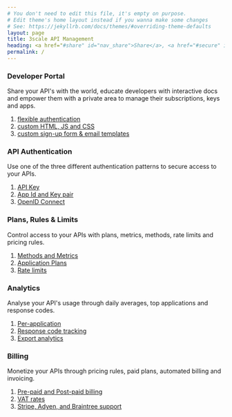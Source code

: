 ```yaml
---
# You don't need to edit this file, it's empty on purpose.
# Edit theme's home layout instead if you wanna make some changes
# See: https://jekyllrb.com/docs/themes/#overriding-theme-defaults
layout: page
title: 3scale API Management
heading: <a href="#share" id="nav_share">Share</a>, <a href="#secure" id="nav_secure">secure</a>, <a href="#control" id="nav_control">control</a>, <a href="#analyze" id="nav_analyze">analyze</a>, and <a href="#monetize" id="nav_monetize">monetize</a> your APIs<span class="active">.</span>
permalink: /
---
```


<article id="share" class="chapter focus">  
  <section class="summary">
    <h1>
      <i class="fas fa-sitemap"></i>
      Developer Portal
    </h1>
    <p><span class="conditional-highlight">Share</span> your API's with the world, educate developers with interactive docs and empower them with a private area to manage their subscriptions, keys and apps.</p>
  </section>
  <section class="functional focus">
    <ol class="feature-chain">
      <li class="feature" id=""><a href="{{ site.3scale_docs_url }}{{ site.3scale_product_version }}/html/developer_portal/authentication">flexible authentication</a></li>
      <li class="feature" id=""><a href="{{ site.3scale_docs_url }}{{ site.3scale_product_version }}/html/developer_portal/change-built-in-pages">custom HTML, JS and CSS</a></li>
      <li class="feature" id=""><a href="{{ site.3scale_docs_url }}{{ site.3scale_product_version }}/html/developer_portal/custom-signup-fields">custom sign-up form & email templates</a></li>
    </ol>
  </section>
</article>

<article id="secure" class="chapter focus">  
  <section class="summary">
    <h1>
      <i class="fas fa-fingerprint"></i>
      API Authentication
    </h1>
    <p>Use one of the three different authentication patterns to <span class="conditional-highlight">secure</span> access to your APIs.</p>
  </section>
  <section class="functional">
    <ol class="feature-chain">
      <li class="feature" id=""><a href="{{ site.3scale_docs_url }}{{ site.3scale_product_version }}/html/api_authentication/authentication-patterns#api_key">API Key</a></li>
      <li class="feature" id=""><a href="{{ site.3scale_docs_url }}{{ site.3scale_product_version }}/html/api_authentication/authentication-patterns#app_id_and_app_key_pair">App Id and Key pair</a></li>
      <li class="feature" id=""><a href="{{ site.3scale_docs_url }}{{ site.3scale_product_version }}/html/api_authentication/authentication-patterns#openid_connect">OpenID Connect</a></li>
    </ol>
  </section>
</article>

<article id="control" class="chapter focus">  
  <section class="summary">
    <h1>
      <i class="fas fa-clipboard-list"></i>
      Plans, Rules & Limits
    </h1>
    <p><span class="conditional-highlight">Control</span> access to your APIs with plans, metrics, methods, rate limits and pricing rules.</p>
  </section>
  <section class="functional">
    <ol class="feature-chain">
      <li class="feature" id=""><a href="{{ site.3scale_docs_url }}{{ site.3scale_product_version }}/html/access_control/api-definition-methods-metrics">Methods and Metrics</a></li>
      <li class="feature" id=""><a href="{{ site.3scale_docs_url }}{{ site.3scale_product_version }}/html/access_control/api-definition-methods-metrics#application-plans">Application Plans</a></li>
      <li class="feature" id=""><a href="{{ site.3scale_docs_url }}{{ site.3scale_product_version }}/html/access_control/api-definition-methods-metrics#rate-limits">Rate limits</a></li>
    </ol>
  </section>
</article>

<article id="analyze" class="chapter focus">  
  <section class="summary">
    <h1>
      <i class="fas fa-user-circle"></i>
      Analytics
    </h1>
    <p><span class="conditional-highlight">Analyse</span> your API's usage through daily averages, top applications and response codes.</p>
  </section>
  <section class="functional">
    <ol class="feature-chain">
      <li class="feature" id=""><a href="{{ site.3scale_docs_url }}{{ site.3scale_product_version }}/html/analytics/out-of-the-box-analytics">Per-application</a></li>
      <li class="feature" id=""><a href="{{ site.3scale_docs_url }}{{ site.3scale_product_version }}/html/analytics/response-codes-tracking">Response code tracking</a></li>
      <li class="feature" id=""><a href="{{ site.3scale_docs_url }}{{ site.3scale_product_version }}/html/analytics/exporting-analytics">Export analytics</a></li>
    </ol>
  </section>
</article>

<article id="monetize" class="chapter focus">  
  <section class="summary">
    <h1>
      <i class="fas fa-credit-card"></i>
      Billing
    </h1>
    <p><span class="conditional-highlight">Monetize</span> your APIs through pricing rules, paid plans, automated billing and invoicing.</p>
  </section>
  <section class="functional">
    <ol class="feature-chain">  
      <li class="feature" id=""><a href="{{ site.3scale_docs_url }}{{ site.3scale_product_version }}/html/billing/index#configure-billing">Pre-paid and Post-paid billing</a></li>
      <li class="feature" id=""><a href="{{ site.3scale_docs_url }}{{ site.3scale_product_version }}/html/billing/index#adding-vat-rate">VAT rates</a></li>
      <li class="feature" id=""><a href="{{ site.3scale_docs_url }}{{ site.3scale_product_version }}/html/billing/index#stripe">Stripe, Adyen, and Braintree support</a></li>
    </ol>
  </section>
</article>
<script src="{{ "/assets/features.js" | relative_url }}"></script>
